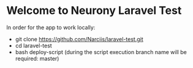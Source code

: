 # Welcome to Neurony Laravel Test

In order for the app to work locally:
* git clone https://github.com/Narciis/laravel-test.git
* cd laravel-test
* bash deploy-script (during the script execution branch name will be required: master)
